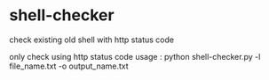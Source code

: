 # shell-checker
check existing old shell with http status code

only check using http status code
usage : python shell-checker.py -l file_name.txt -o output_name.txt
